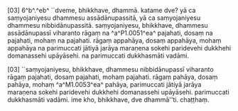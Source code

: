 [03] 6^b^.^eb^ ``dveme, bhikkhave, dhammā. katame dve? yā  ca saṃyojaniyesu dhammesu assādānupassitā, yā ca saṃyojaniyesu  dhammesu nibbidānupassitā. saṃyojaniyesu, bhikkhave, dhammesu  assādānupassī viharanto rāgaṃ na ^a^P1.0051^ea^ pajahati, dosaṃ  na pajahati, mohaṃ na pajahati. rāgaṃ appahāya, dosaṃ appahāya, mohaṃ  appahāya na parimuccati jātiyā jarāya maraṇena sokehi paridevehi  dukkhehi domanassehi upāyāsehi. na parimuccati dukkhasmāti  vadāmi.

[03] ``saṃyojaniyesu, bhikkhave, dhammesu nibbidānupassī viharanto  rāgaṃ pajahati, dosaṃ pajahati, mohaṃ pajahati. rāgaṃ pahāya, dosaṃ  pahāya, mohaṃ ^a^M1.0053^ea^ pahāya, parimuccati jātiyā jarāya maraṇena sokehi  paridevehi dukkhehi domanassehi upāyāsehi. parimuccati  dukkhasmāti vadāmi. ime kho, bhikkhave, dve dhammā''ti. chaṭṭhaṃ.